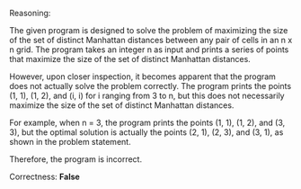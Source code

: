 Reasoning:

The given program is designed to solve the problem of maximizing the size of the set of distinct Manhattan distances between any pair of cells in an n x n grid. The program takes an integer n as input and prints a series of points that maximize the size of the set of distinct Manhattan distances.

However, upon closer inspection, it becomes apparent that the program does not actually solve the problem correctly. The program prints the points (1, 1), (1, 2), and (i, i) for i ranging from 3 to n, but this does not necessarily maximize the size of the set of distinct Manhattan distances.

For example, when n = 3, the program prints the points (1, 1), (1, 2), and (3, 3), but the optimal solution is actually the points (2, 1), (2, 3), and (3, 1), as shown in the problem statement.

Therefore, the program is incorrect.

Correctness: **False**